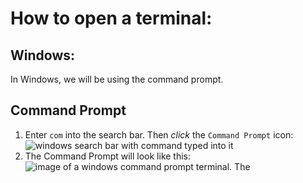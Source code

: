 How to open a terminal: 
=======================

Windows:
-----------
In Windows, we will be using the command prompt.

## Command Prompt

1. Enter `com` into the search bar. Then *click* the `Command Prompt` icon:
![windows search bar with command typed into it](../images/windows/terminal/cmd01.png)
2. The Command Prompt will look like this:
![image of a windows command prompt terminal. The](../images/windows/terminal/cmd02.png)

